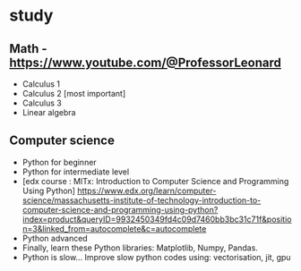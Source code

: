 # study

## Math - https://www.youtube.com/@ProfessorLeonard
* Calculus 1
* Calculus 2 [most important]
* Calculus 3
* Linear algebra
  
## Computer science
* Python for beginner
* Python for intermediate level
* [edx course : MITx: Introduction to Computer Science and Programming Using Python]
https://www.edx.org/learn/computer-science/massachusetts-institute-of-technology-introduction-to-computer-science-and-programming-using-python?index=product&queryID=9932450349fd4c09d7460bb3bc31c71f&position=3&linked_from=autocomplete&c=autocomplete
* Python advanced
* Finally, learn these Python libraries: Matplotlib, Numpy, Pandas.
* Python is slow... Improve slow python codes using: vectorisation, jit, gpu
